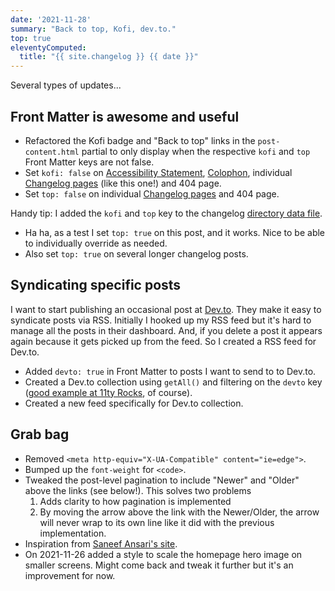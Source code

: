 ```yaml
---
date: '2021-11-28'
summary: "Back to top, Kofi, dev.to."
top: true
eleventyComputed:
  title: "{{ site.changelog }} {{ date }}"
---
```

Several types of updates...

## Front Matter is awesome and useful

* Refactored the Kofi badge and "Back to top" links in the ```post-content.html``` partial to only display when the respective ```kofi``` and ```top``` Front Matter keys are not false.
* Set ```kofi: false``` on [Accessibility Statement](/accessibility-statement/), [Colophon](/colophon/), individual [Changelog pages](/changelog/) (like this one!) and 404 page.
* Set ```top: false``` on individual [Changelog pages](/changelog/) and 404 page.

Handy tip: I added the ```kofi``` and ```top``` key to the changelog [directory data file](https://learneleventyfromscratch.com/lesson/12.html#default-layout-and-permalinks).

* Ha ha, as a test I set ```top: true``` on this post, and it works. Nice to be able to individually override as needed.
* Also set ```top: true``` on several longer changelog posts.

## Syndicating specific posts

I want to start publishing an occasional post at [Dev.to](http://dev.to). They make it easy to syndicate posts via RSS. Initially I hooked up my RSS feed but it's hard to manage all the posts in their dashboard. And, if you delete a post it appears again because it gets picked up from the feed. So I created a RSS feed for Dev.to.

* Added ```devto: true``` in Front Matter to posts I want to send to to Dev.to.
* Created a Dev.to collection using ```getAll()``` and filtering on the ```devto``` key ([good example at 11ty Rocks](https://11ty.rocks/eleventyjs/collections/#collections-based-on-frontmatter), of course).
* Created a new feed specifically for Dev.to collection.

## Grab bag

* Removed ```<meta http-equiv="X-UA-Compatible" content="ie=edge">```.
* Bumped up the ```font-weight``` for ```<code>```.
* Tweaked the post-level pagination to include "Newer" and "Older" above the links (see below!). This solves two problems
  1. Adds clarity to how pagination is implemented
  2. By moving the arrow above the link with the Newer/Older, the arrow will never wrap to its own line like it did with the previous implementation.
* Inspiration from [Saneef Ansari's site](https://saneef.com/).
* On 2021-11-26 added a style to scale the homepage hero image on smaller screens. Might come back and tweak it further but it's an improvement for now.
